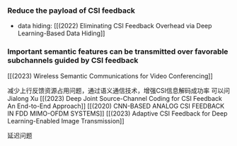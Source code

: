 ### Reduce the payload of CSI feedback
- data hiding: [[(2022) Eliminating CSI Feedback Overhead via Deep Learning-Based Data Hiding]] 

### Important semantic features can be transmitted over favorable subchannels guided by CSI feedback
[[(2023) Wireless Semantic Communications for Video Conferencing]]


减少上行反馈资源占用问题，通过语义通信技术，增强CSI信息解码成功率
可以问Jialong Xu
[[(2023) Deep Joint Source-Channel Coding for CSI Feedback An End-to-End Approach]]
[[(2020) CNN-BASED ANALOG CSI FEEDBACK IN FDD MIMO-OFDM SYSTEMS]]
[[(2023) Adaptive CSI Feedback for Deep Learning-Enabled Image Transmission]]

延迟问题